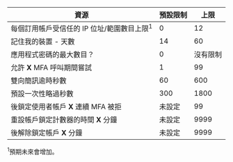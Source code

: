 資源|預設限制|上限
---|---|---
每個訂用帳戶受信任的 IP 位址/範圍</a>數目上限<sup>1</sup>|0|12
記住我的裝置 - 天數|14|60
應用程式密碼的最大數目？|0|沒有限制
允許 **X** MFA 呼叫期間嘗試|1|99
雙向簡訊逾時秒數|60|600
預設一次性略過秒數|300|1800
後鎖定使用者帳戶 **X** 連續 MFA 被拒|未設定|99
重設帳戶鎖定計數器的時間 **X** 分鐘|未設定|9999
後解除鎖定帳戶 **X** 分鐘|未設定|9999


<sup>1</sup>預期未來會增加。


